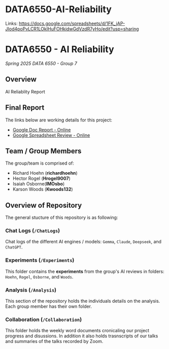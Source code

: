 # DATA6550-AI-Reliability


Links:
https://docs.google.com/spreadsheets/d/1FK_jAP-JIod4poPvLCR1LOkIHuFOHkidwGdVzdR7yHo/edit?usp=sharing





# DATA6550 - AI Reliability

_Spring 2025 DATA 6550 - Group 7_

## Overview

AI Reliablity Report

## Final Report

The links below are working details for this project:

- [Google Doc Report - Online](https://docs.google.com/document/d/17tOBSFh8Qi71HNWpOoKdIfdGobF4Jp4gSaFs-g4TICI/edit?usp=sharing)
- [Google Spreadsheet Review - Online](https://docs.google.com/spreadsheets/d/1FK_jAP-JIod4poPvLCR1LOkIHuFOHkidwGdVzdR7yHo/edit?usp=sharing)

## Team / Group Members

The group/team is comprised of:

- Richard Hoehn (**richardhoehn**)
- Hector Rogel (**Hrogel9007**)
- Isaiah Osborne(**IMOsbo**)
- Karson Woods (**Kwoods132**)

## Overview of Repository

The general stucture of this repository is as following:

### Chat Logs (`/ChatLogs`)

Chat logs of the different AI engines / models: `Gemma`, `Claude`, `Deepseek`, and `ChatGPT`.

### Experiments (`/Experiments`)

This folder contains the **experiments** from the group's AI reviews in folders: `Hoehn`, `Rogel`, `Osborne`, and `Woods`.

### Analysis (`/Analysis`)

This section of the repository holds the individuals details on the analysis. Each group member has their own folder.

### Collaboration (`/Collaboration`)

This folder holds the weekly word documents cronicaling our project progress and disussions. In addition it also holds trasnscripts of our talks and summaries of the talks recorded by Zoom.
